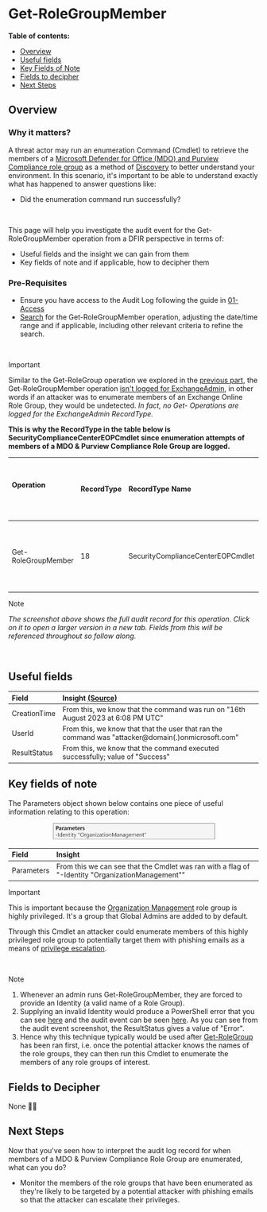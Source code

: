 <h1>Get-RoleGroupMember</h1>

 **Table of contents:**
 - [Overview](#Overview)
 - [Useful fields](#useful-fields)
 - [Key Fields of Note](#key-fields-of-note)
 - [Fields to decipher](#fields-to-decipher)
 - [Next Steps](#next-steps)

<h2>Overview</h2>

<h3>Why it matters?</h3>

A threat actor may run an enumeration Command (Cmdlet) to retrieve the members of a [Microsoft Defender for Office (MDO) and Purview Compliance role group](https://learn.microsoft.com/en-us/microsoft-365/security/office-365-security/scc-permissions?view=o365-worldwide#role-groups-in-microsoft-defender-for-office-365-and-microsoft-purview-compliance) as a method of [Discovery](https://attack.mitre.org/tactics/TA0007/) to better understand your environment. In this scenario, it's important to be able to understand exactly what has happened to answer questions like: 

* Did the enumeration command run successfully?

<br>

This page will help you investigate the audit event for the Get-RoleGroupMember operation from a DFIR perspective in terms of:
* Useful fields and the insight we can gain from them
* Key fields of note and if applicable, how to decipher them

<h3>Pre-Requisites</h3>

* Ensure you have access to the Audit Log following the guide in [01-Access](01-Access.md)
* [Search](images/5a.png) for the Get-RoleGroupMember operation, adjusting the date/time range and if applicable, including other relevant criteria to refine the search.

<br>

> [!IMPORTANT]  
> Similar to the Get-RoleGroup operation we explored in the [previous part](04-Get-RoleGroup.md), the Get-RoleGroupMember operation [isn't logged for ExchangeAdmin](https://learn.microsoft.com/en-us/purview/audit-log-activities#exchange-admin-activities), in other words if an attacker was to enumerate members of an Exchange Online Role Group, they would be undetected. *In fact, no Get- Operations are logged for the ExchangeAdmin RecordType.*
> 
> **This is why the RecordType in the table below is SecurityComplianceCenterEOPCmdlet since enumeration attempts of members of a MDO & Purview Compliance Role Group are logged.**

| Operation &nbsp;&nbsp;&nbsp;&nbsp;&nbsp;&nbsp;&nbsp;&nbsp;&nbsp;&nbsp;&nbsp;&nbsp;&nbsp;&nbsp;&nbsp;&nbsp;&nbsp;&nbsp;&nbsp;&nbsp;&nbsp;&nbsp;&nbsp;&nbsp;&nbsp;&nbsp;| RecordType | RecordType Name | Screenshot (Note: Some personal fields have been redacted) | Description &nbsp;&nbsp;&nbsp;&nbsp;&nbsp;&nbsp;&nbsp;&nbsp;&nbsp;&nbsp;&nbsp;&nbsp;&nbsp;&nbsp;&nbsp;&nbsp;&nbsp;&nbsp;&nbsp;&nbsp;&nbsp;&nbsp;&nbsp;&nbsp;&nbsp;&nbsp;&nbsp;&nbsp;&nbsp;&nbsp;&nbsp;&nbsp;&nbsp;&nbsp;&nbsp;&nbsp;&nbsp;&nbsp;&nbsp;&nbsp;&nbsp;&nbsp;&nbsp;&nbsp;&nbsp;&nbsp;&nbsp;&nbsp;&nbsp;&nbsp;&nbsp;&nbsp;&nbsp;&nbsp;&nbsp;|
|:---|:---|:---|:---|:---|
| Get-RoleGroupMember | 18 | SecurityComplianceCenterEOPCmdlet | <img src="images/5b.png"> | Get-RoleGroupMember is an operation logged when an admin runs a command to retrieve a list of members of a MDO & Purview Compliance Role Group. |

> [!NOTE]  
> *The screenshot above shows the full audit record for this operation. Click on it to open a larger version in a new tab. Fields from this will be referenced throughout so follow along.*

<br> 

<h2>Useful fields</h2>

| Field | Insight [(Source)](https://learn.microsoft.com/en-us/purview/audit-log-detailed-properties) |
|:---|:---|
| CreationTime | From this, we know that the command was run on "16th August 2023 at 6:08 PM UTC" |
| UserId | From this, we know that that the user that ran the command was "attacker@domain(.)onmicrosoft.com" |
| ResultStatus | From this, we know that the command executed successfully; value of "Success" | 

<h2>Key fields of note</h2>

The Parameters object shown below contains one piece of useful information relating to this operation:
<p align="center">
<img align="center" width="65%" src="images/5c.png">
</p>

| Field | Insight |
|:---|:---|
| Parameters | From this we can see that the Cmdlet was ran with a flag of "-Identity "OrganizationManagement"" |

> [!IMPORTANT]
> This is important because the [Organization Management](https://learn.microsoft.com/en-us/microsoft-365/security/office-365-security/scc-permissions?view=o365-worldwide#:~:text=View%2DOnly%20Recipients-,Organization%20Management,-1) role group is highly privileged. It's a group that Global Admins are added to by default.
>
> Through this Cmdlet an attacker could enumerate members of this highly privileged role group to potentially target them with phishing emails as a means of [privilege escalation](https://attack.mitre.org/tactics/TA0004/).

<br>

> [!NOTE]
> 1. Whenever an admin runs Get-RoleGroupMember, they are forced to provide an Identity (a valid name of a Role Group).
> 2. Supplying an invalid Identity would produce a PowerShell error that you can see [here](images/5d.png) and the audit event can be seen [here](images/5e.png). As you can see from the audit event screenshot, the ResultStatus gives a value of "Error".
> 4. Hence why this technique typically would be used after [Get-RoleGroup](04-Get-RoleGroup.md) has been ran first, i.e. once the potential attacker knows the names of the role groups, they can then run this Cmdlet to enumerate the members of any role groups of interest.

<h2>Fields to Decipher</h2>

None 👌🏽

<h2>Next Steps</h2>

Now that you've seen how to interpret the audit log record for when members of a MDO & Purview Compliance Role Group are enumerated, what can you do?

* Monitor the members of the role groups that have been enumerated as they're likely to be targeted by a potential attacker with phishing emails so that the attacker can escalate their privileges.
